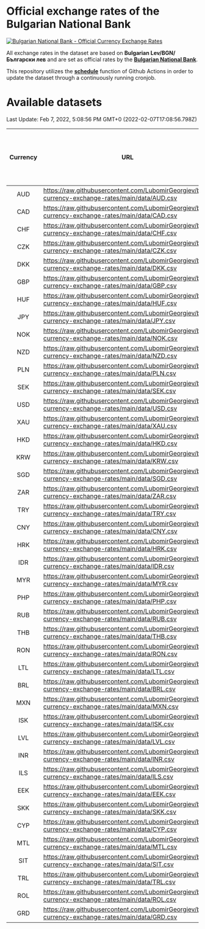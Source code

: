 # Official exchange rates of the Bulgarian National Bank

[![Bulgarian National Bank - Official Currency Exchange Rates](https://github.com/LubomirGeorgiev/bnb-currency-exchange-rates/actions/workflows/update-rates.yml/badge.svg?branch=main)](https://github.com/LubomirGeorgiev/bnb-currency-exchange-rates/actions/workflows/update-rates.yml)

All exchange rates in the dataset are based on **Bulgarian Lev/BGN/Български лев** and are set as official rates by the [**Bulgarian National Bank**](https://www.bnb.bg/Statistics/StExternalSector/StExchangeRates/StERForeignCurrencies/index.htm?toLang=_EN).

This repository utilizes the [**schedule**](https://docs.github.com/en/actions/reference/events-that-trigger-workflows) function of Github Actions in order to update the dataset through a continuously running cronjob.

# Available datasets

<!-- START LINKS (DO NOT EVER FU*ING DELETE THIS COMMENT FOR THE LOVE OF YOUR LIFE!!! IF YOU ARE CURIOS HOW IT WORKS, YOU CAN HAVE A LOOK AT ./src/updateReadme.ts) -->

Last Update: Feb 7, 2022, 5:08:56 PM GMT+0 (2022-02-07T17:08:56.798Z)

| Currency | URL                                                                                             | Number of records | Number of missing days that were filled in |
| :------: | ----------------------------------------------------------------------------------------------- | :---------------: | :----------------------------------------: |
|   AUD    | https://raw.githubusercontent.com/LubomirGeorgiev/bnb-currency-exchange-rates/main/data/AUD.csv |       8038        |                    2482                    |
|   CAD    | https://raw.githubusercontent.com/LubomirGeorgiev/bnb-currency-exchange-rates/main/data/CAD.csv |       8038        |                    2482                    |
|   CHF    | https://raw.githubusercontent.com/LubomirGeorgiev/bnb-currency-exchange-rates/main/data/CHF.csv |       8038        |                    2482                    |
|   CZK    | https://raw.githubusercontent.com/LubomirGeorgiev/bnb-currency-exchange-rates/main/data/CZK.csv |       8038        |                    2482                    |
|   DKK    | https://raw.githubusercontent.com/LubomirGeorgiev/bnb-currency-exchange-rates/main/data/DKK.csv |       8038        |                    2482                    |
|   GBP    | https://raw.githubusercontent.com/LubomirGeorgiev/bnb-currency-exchange-rates/main/data/GBP.csv |       8038        |                    2482                    |
|   HUF    | https://raw.githubusercontent.com/LubomirGeorgiev/bnb-currency-exchange-rates/main/data/HUF.csv |       8038        |                    2482                    |
|   JPY    | https://raw.githubusercontent.com/LubomirGeorgiev/bnb-currency-exchange-rates/main/data/JPY.csv |       8038        |                    2482                    |
|   NOK    | https://raw.githubusercontent.com/LubomirGeorgiev/bnb-currency-exchange-rates/main/data/NOK.csv |       8038        |                    2482                    |
|   NZD    | https://raw.githubusercontent.com/LubomirGeorgiev/bnb-currency-exchange-rates/main/data/NZD.csv |       8038        |                    2482                    |
|   PLN    | https://raw.githubusercontent.com/LubomirGeorgiev/bnb-currency-exchange-rates/main/data/PLN.csv |       8038        |                    2482                    |
|   SEK    | https://raw.githubusercontent.com/LubomirGeorgiev/bnb-currency-exchange-rates/main/data/SEK.csv |       8038        |                    2482                    |
|   USD    | https://raw.githubusercontent.com/LubomirGeorgiev/bnb-currency-exchange-rates/main/data/USD.csv |       8038        |                    2482                    |
|   XAU    | https://raw.githubusercontent.com/LubomirGeorgiev/bnb-currency-exchange-rates/main/data/XAU.csv |       8038        |                    2484                    |
|   HKD    | https://raw.githubusercontent.com/LubomirGeorgiev/bnb-currency-exchange-rates/main/data/HKD.csv |       7736        |                    2391                    |
|   KRW    | https://raw.githubusercontent.com/LubomirGeorgiev/bnb-currency-exchange-rates/main/data/KRW.csv |       7736        |                    2391                    |
|   SGD    | https://raw.githubusercontent.com/LubomirGeorgiev/bnb-currency-exchange-rates/main/data/SGD.csv |       7736        |                    2391                    |
|   ZAR    | https://raw.githubusercontent.com/LubomirGeorgiev/bnb-currency-exchange-rates/main/data/ZAR.csv |       7736        |                    2391                    |
|   TRY    | https://raw.githubusercontent.com/LubomirGeorgiev/bnb-currency-exchange-rates/main/data/TRY.csv |       6218        |                    1921                    |
|   CNY    | https://raw.githubusercontent.com/LubomirGeorgiev/bnb-currency-exchange-rates/main/data/CNY.csv |       6098        |                    1885                    |
|   HRK    | https://raw.githubusercontent.com/LubomirGeorgiev/bnb-currency-exchange-rates/main/data/HRK.csv |       6098        |                    1885                    |
|   IDR    | https://raw.githubusercontent.com/LubomirGeorgiev/bnb-currency-exchange-rates/main/data/IDR.csv |       6098        |                    1885                    |
|   MYR    | https://raw.githubusercontent.com/LubomirGeorgiev/bnb-currency-exchange-rates/main/data/MYR.csv |       6098        |                    1885                    |
|   PHP    | https://raw.githubusercontent.com/LubomirGeorgiev/bnb-currency-exchange-rates/main/data/PHP.csv |       6098        |                    1885                    |
|   RUB    | https://raw.githubusercontent.com/LubomirGeorgiev/bnb-currency-exchange-rates/main/data/RUB.csv |       6098        |                    1885                    |
|   THB    | https://raw.githubusercontent.com/LubomirGeorgiev/bnb-currency-exchange-rates/main/data/THB.csv |       6098        |                    1885                    |
|   RON    | https://raw.githubusercontent.com/LubomirGeorgiev/bnb-currency-exchange-rates/main/data/RON.csv |       6039        |                    1867                    |
|   LTL    | https://raw.githubusercontent.com/LubomirGeorgiev/bnb-currency-exchange-rates/main/data/LTL.csv |       5148        |                    1577                    |
|   BRL    | https://raw.githubusercontent.com/LubomirGeorgiev/bnb-currency-exchange-rates/main/data/BRL.csv |       5133        |                    1593                    |
|   MXN    | https://raw.githubusercontent.com/LubomirGeorgiev/bnb-currency-exchange-rates/main/data/MXN.csv |       5133        |                    1593                    |
|   ISK    | https://raw.githubusercontent.com/LubomirGeorgiev/bnb-currency-exchange-rates/main/data/ISK.csv |       5036        |                    1558                    |
|   LVL    | https://raw.githubusercontent.com/LubomirGeorgiev/bnb-currency-exchange-rates/main/data/LVL.csv |       4785        |                    1465                    |
|   INR    | https://raw.githubusercontent.com/LubomirGeorgiev/bnb-currency-exchange-rates/main/data/INR.csv |       4766        |                    1479                    |
|   ILS    | https://raw.githubusercontent.com/LubomirGeorgiev/bnb-currency-exchange-rates/main/data/ILS.csv |       4040        |                    1258                    |
|   EEK    | https://raw.githubusercontent.com/LubomirGeorgiev/bnb-currency-exchange-rates/main/data/EEK.csv |       3995        |                    1221                    |
|   SKK    | https://raw.githubusercontent.com/LubomirGeorgiev/bnb-currency-exchange-rates/main/data/SKK.csv |       2965        |                    907                     |
|   CYP    | https://raw.githubusercontent.com/LubomirGeorgiev/bnb-currency-exchange-rates/main/data/CYP.csv |       2901        |                    885                     |
|   MTL    | https://raw.githubusercontent.com/LubomirGeorgiev/bnb-currency-exchange-rates/main/data/MTL.csv |       2599        |                    794                     |
|   SIT    | https://raw.githubusercontent.com/LubomirGeorgiev/bnb-currency-exchange-rates/main/data/SIT.csv |       2539        |                    775                     |
|   TRL    | https://raw.githubusercontent.com/LubomirGeorgiev/bnb-currency-exchange-rates/main/data/TRL.csv |       1818        |                    559                     |
|   ROL    | https://raw.githubusercontent.com/LubomirGeorgiev/bnb-currency-exchange-rates/main/data/ROL.csv |       1697        |                    524                     |
|   GRD    | https://raw.githubusercontent.com/LubomirGeorgiev/bnb-currency-exchange-rates/main/data/GRD.csv |        361        |                    109                     |

<!-- END LINKS (DO NOT EVER FU*ING DELETE THIS COMMENT FOR THE LOVE OF YOUR LIFE!!! IF YOU ARE CURIOS HOW IT WORKS, YOU CAN HAVE A LOOK AT ./src/updateReadme.ts) -->
